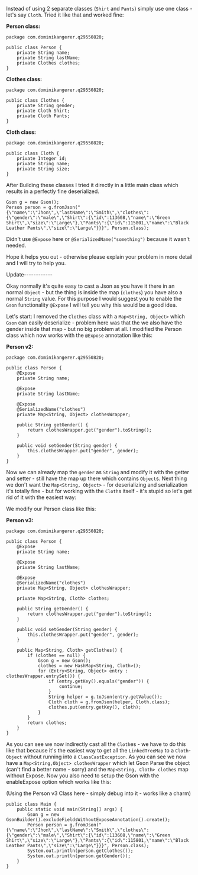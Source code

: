 Instead of using 2 separate classes (`Shirt` and `Pants`) simply use one class - let's say `Cloth`. Tried it like that and worked fine:

**Person class:**
    
    package com.dominikangerer.q29550820;

    public class Person {
    	private String name;
    	private String lastName;
    	private Clothes clothes;
    }

**Clothes class:**

    package com.dominikangerer.q29550820;

    public class Clothes {
    	private String gender;
    	private Cloth Shirt;
    	private Cloth Pants;    	
    }

**Cloth class:**

    package com.dominikangerer.q29550820;
    
    public class Cloth {
    	private Integer id;
    	private String name;
    	private String size;
    }

After Building these classes I tried it directly in a little main class which results in a perfectly fine deserialized.

    Gson g = new Gson();
    Person person = g.fromJson("{\"name\":\"Jhon\",\"lastName\":\"Smith\",\"clothes\":{\"gender\":\"male\",\"Shirt\":{\"id\":113608,\"name\":\"Green Shirt\",\"size\":\"Large\"},\"Pants\":{\"id\":115801,\"name\":\"Black Leather Pants\",\"size\":\"Large\"}}}", Person.class);
		
Didn't use `@Expose` here or `@SerializedName("something")` because it wasn't needed.

Hope it helps you out - otherwise please explain your problem in more detail and I will try to help you.

Update------------

Okay normally it's quite easy to cast a Json as you have it there in an normal `Object` - but the thing is inside the map (`clothes`) you have also a normal `String` value. For this purpose I would suggest you to enable the `Gson` functionality `@Expose` I will tell you why this would be a good idea.

Let's start:
I removed the `Clothes` class with a `Map<String, Object>` which `Gson` can easily deserialize - problem here was that the we also have the gender inside that map - but no big problem at all. I modified the Person class which now works with the `@Expose` annotation like this:

**Person v2:**

    package com.dominikangerer.q29550820;

    public class Person {
    	@Expose
    	private String name;
    
    	@Expose
    	private String lastName;
    
    	@Expose
    	@SerializedName("clothes")
    	private Map<String, Object> clothesWrapper;
    
    	public String getGender() {
    		return clothesWrapper.get("gender").toString();
    	}
    
    	public void setGender(String gender) {
    		this.clothesWrapper.put("gender", gender);
    	}
    }

Now we can already map the `gender` as `String` and modify it with the getter and setter - still have the map up there which contains `Object`s. Next thing we don't want the `Map<String, Object>` - for deserializing and serialization it's totally fine - but for working with the `Cloth`s itself - it's stupid so let's get rid of it with the easiest way:

We modify our Person class like this:

**Person v3:**

    package com.dominikangerer.q29550820;

    public class Person {
    	@Expose
    	private String name;
    
    	@Expose
    	private String lastName;
    
    	@Expose
    	@SerializedName("clothes")
    	private Map<String, Object> clothesWrapper;
    
    	private Map<String, Cloth> clothes;
    
    	public String getGender() {
    		return clothesWrapper.get("gender").toString();
    	}
    
    	public void setGender(String gender) {
    		this.clothesWrapper.put("gender", gender);
    	}
    
    	public Map<String, Cloth> getClothes() {
    		if (clothes == null) {
                Gson g = new Gson();
    			clothes = new HashMap<String, Cloth>();
    			for (Entry<String, Object> entry : clothesWrapper.entrySet()) {
    				if (entry.getKey().equals("gender")) {
    					continue;
    				}
    				String helper = g.toJson(entry.getValue());
    				Cloth cloth = g.fromJson(helper, Cloth.class);
    				clothes.put(entry.getKey(), cloth);
    			}
    		}
    		return clothes;
    	}
    }

As you can see we now indirectly cast all the `Cloth`es - we have to do this like that because it's the easiest way to get all the `LinkedTreeMap` to a `Cloth`-`Object` without running into a `ClassCastException`. As you can see we now have a `Map<String,Object> clothesWrapper` which let Gson Parse the object (can't find a better name - sorry) and the `Map<String, Cloth> clothes` map without Expose. Now you also need to setup the Gson with the enableExpose option which works like this:

(Using the Person v3 Class here - simply debug into it - works like a charm)

    public class Main {
    	public static void main(String[] args) {
    		Gson g = new GsonBuilder().excludeFieldsWithoutExposeAnnotation().create();
    		Person person = g.fromJson("{\"name\":\"Jhon\",\"lastName\":\"Smith\",\"clothes\":{\"gender\":\"male\",\"Shirt\":{\"id\":113608,\"name\":\"Green Shirt\",\"size\":\"Large\"},\"Pants\":{\"id\":115801,\"name\":\"Black Leather Pants\",\"size\":\"Large\"}}}", Person.class);
    		System.out.println(person.getClothes());
            System.out.println(person.getGender());
    	}
    }